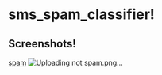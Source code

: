 # sms_spam_classifier!
## Screenshots!
[spam](https://github.com/sanjeevrana90/sms_spam_classifier/assets/122264554/882cce57-d2df-4a82-89fd-04d11539c6ab)
![Uploading not spam.png…]()
